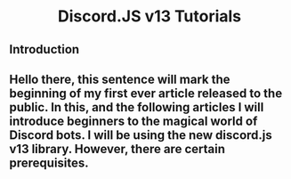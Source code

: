 <div align="center">
  <p>
    <h1>Discord.JS v13 Tutorials</h1>
  </p>
</div>


## Introduction
## Hello there, this sentence will mark the beginning of my first ever article released to the public. In this, and the following articles I will introduce beginners to the magical world of Discord bots. I will be using the new discord.js v13 library. However, there are certain prerequisites.
